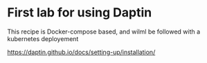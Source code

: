 # First lab for using Daptin

This recipe is Docker-compose based, and wilml be followed with a kubernetes deployement



https://daptin.github.io/docs/setting-up/installation/

